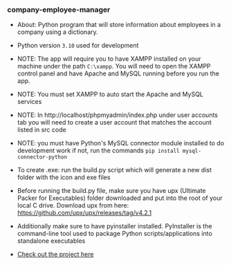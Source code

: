 ### company-employee-manager
- About: Python program that will store information about employees in a company using a dictionary.
- Python version `3.10` used for development

- NOTE: The app will require you to have XAMPP installed on your machine under the path `C:\xampp`.
You will need to open the XAMPP control panel and have Apache and MySQL running before you run the app.

- NOTE: You must set XAMPP to auto start the Apache and MySQL services

- NOTE: In http://localhost/phpmyadmin/index.php under user accounts tab you will need to create a user
account that matches the account listed in src code

- NOTE: you must have Python's MySQL connector module installed to do development work
if not, run the commands `pip install mysql-connector-python`

- To create .exe: run the build.py script which will generate a new dist folder with the icon and exe files

- Before running the build.py file, make sure you have upx (Ultimate Packer for Executables) folder downloaded and put into
the root of your local C drive. Download upx from here: https://github.com/upx/upx/releases/tag/v4.2.1
- Additionally make sure to have pyinstaller installed. PyInstaller is the command-line tool used to package Python scripts/applications into standalone executables

- [Check out the project here](https://brianperel.github.io/project2.htm)
